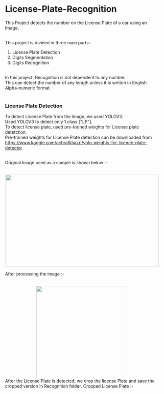 # License-Plate-Recognition

This Project detects the number on the License Plate of a car using an Image.<br /><br />

This project is divided in three main parts:-<br />
1. License Plate Detection<br />
2. Digits Segmentation<br />
3. Digits Recognition<br /><br />

In this project, Recognition is not dependent to any number.<br />
This can detect the number of any length unless it is written in English Alpha-numeric format.<br /><br />

### License Plate Detection

To detect License Plate from the Image, we used YOLOV3.<br />
Used YOLOV3 to detect only 1 class ["LP"].<br />
To detect license plate, used pre-trained weights for License plate detetction.<br />
Pre-trained weights for License Plate detection can be downloaded from https://www.kaggle.com/achrafkhazri/yolo-weights-for-licence-plate-detector<br /><br />

Original Image used as a sample is shown below :-<br /><br />
<div align="center">
<img src="https://github.com/gearhead0909/License-Plate-Recognition/blob/master/Original.jpg" width="500" height="300">
</div>

After processing the image :-<br /><br />
<div align="center">
<img src="https://github.com/gearhead0909/License-Plate-Recognition/blob/master/Processed.jpg" width="300" height="300">
</div>
After the License Plate is detected, we crop the license Plate and save the cropped version in Recognition folder.
Cropped License Plate :-
<div align="center">
<img src="https://github.com/gearhead0909/License-Plate-Recognition/blob/master/Plate.jpg" width="250" height="150>
</div>
